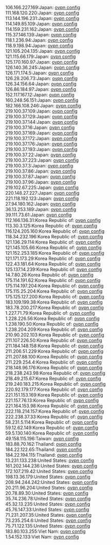 106.166.227.169:Japan: [ovpn config](vpn/106_166_227_169.ovpn)  
111.168.120.220:Japan: [ovpn config](vpn/111_168_120_220.ovpn)  
113.144.196.231:Japan: [ovpn config](vpn/113_144_196_231.ovpn)  
114.149.85.109:Japan: [ovpn config](vpn/114_149_85_109.ovpn)  
114.159.231.162:Japan: [ovpn config](vpn/114_159_231_162.ovpn)  
115.37.146.139:Japan: [ovpn config](vpn/115_37_146_139.ovpn)  
118.1.236.94:Japan: [ovpn config](vpn/118_1_236_94.ovpn)  
118.9.198.94:Japan: [ovpn config](vpn/118_9_198_94.ovpn)  
121.105.204.135:Japan: [ovpn config](vpn/121_105_204_135.ovpn)  
121.115.66.179:Japan: [ovpn config](vpn/121_115_66_179.ovpn)  
125.170.160.97:Japan: [ovpn config](vpn/125_170_160_97.ovpn)  
126.140.36.245:Japan: [ovpn config](vpn/126_140_36_245.ovpn)  
126.171.174.5:Japan: [ovpn config](vpn/126_171_174_5.ovpn)  
126.28.206.73:Japan: [ovpn config](vpn/126_28_206_73.ovpn)  
126.34.156.64:Japan: [ovpn config](vpn/126_34_156_64.ovpn)  
126.86.184.97:Japan: [ovpn config](vpn/126_86_184_97.ovpn)  
152.117.167.12:Japan: [ovpn config](vpn/152_117_167_12.ovpn)  
160.248.56.151:Japan: [ovpn config](vpn/160_248_56_151.ovpn)  
182.166.108.246:Japan: [ovpn config](vpn/182_166_108_246.ovpn)  
219.100.37.109:Japan: [ovpn config](vpn/219_100_37_109.ovpn)  
219.100.37.129:Japan: [ovpn config](vpn/219_100_37_129.ovpn)  
219.100.37.144:Japan: [ovpn config](vpn/219_100_37_144.ovpn)  
219.100.37.16:Japan: [ovpn config](vpn/219_100_37_16.ovpn)  
219.100.37.169:Japan: [ovpn config](vpn/219_100_37_169.ovpn)  
219.100.37.172:Japan: [ovpn config](vpn/219_100_37_172.ovpn)  
219.100.37.176:Japan: [ovpn config](vpn/219_100_37_176.ovpn)  
219.100.37.193:Japan: [ovpn config](vpn/219_100_37_193.ovpn)  
219.100.37.22:Japan: [ovpn config](vpn/219_100_37_22.ovpn)  
219.100.37.223:Japan: [ovpn config](vpn/219_100_37_223.ovpn)  
219.100.37.3:Japan: [ovpn config](vpn/219_100_37_3.ovpn)  
219.100.37.86:Japan: [ovpn config](vpn/219_100_37_86.ovpn)  
219.100.37.87:Japan: [ovpn config](vpn/219_100_37_87.ovpn)  
219.100.37.96:Japan: [ovpn config](vpn/219_100_37_96.ovpn)  
219.102.67.225:Japan: [ovpn config](vpn/219_102_67_225.ovpn)  
220.148.27.227:Japan: [ovpn config](vpn/220_148_27_227.ovpn)  
221.118.192.123:Japan: [ovpn config](vpn/221_118_192_123.ovpn)  
27.94.180.162:Japan: [ovpn config](vpn/27_94_180_162.ovpn)  
36.13.253.189:Japan: [ovpn config](vpn/36_13_253_189.ovpn)  
39.111.73.61:Japan: [ovpn config](vpn/39_111_73_61.ovpn)  
112.166.136.31:Korea Republic of: [ovpn config](vpn/112_166_136_31.ovpn)  
113.30.3.125:Korea Republic of: [ovpn config](vpn/113_30_3_125.ovpn)  
116.124.205.160:Korea Republic of: [ovpn config](vpn/116_124_205_160.ovpn)  
118.34.232.196:Korea Republic of: [ovpn config](vpn/118_34_232_196.ovpn)  
121.136.29.114:Korea Republic of: [ovpn config](vpn/121_136_29_114.ovpn)  
121.145.105.66:Korea Republic of: [ovpn config](vpn/121_145_105_66.ovpn)  
121.152.253.185:Korea Republic of: [ovpn config](vpn/121_152_253_185.ovpn)  
121.171.173.29:Korea Republic of: [ovpn config](vpn/121_171_173_29.ovpn)  
122.43.181.64:Korea Republic of: [ovpn config](vpn/122_43_181_64.ovpn)  
125.137.14.239:Korea Republic of: [ovpn config](vpn/125_137_14_239.ovpn)  
14.7.80.26:Korea Republic of: [ovpn config](vpn/14_7_80_26.ovpn)  
175.114.191.62:Korea Republic of: [ovpn config](vpn/175_114_191_62.ovpn)  
175.114.197.204:Korea Republic of: [ovpn config](vpn/175_114_197_204.ovpn)  
175.115.25.204:Korea Republic of: [ovpn config](vpn/175_115_25_204.ovpn)  
175.125.127.200:Korea Republic of: [ovpn config](vpn/175_125_127_200.ovpn)  
183.109.199.38:Korea Republic of: [ovpn config](vpn/183_109_199_38.ovpn)  
183.78.200.217:Korea Republic of: [ovpn config](vpn/183_78_200_217.ovpn)  
1.227.71.79:Korea Republic of: [ovpn config](vpn/1_227_71_79.ovpn)  
1.228.226.56:Korea Republic of: [ovpn config](vpn/1_228_226_56.ovpn)  
1.238.190.50:Korea Republic of: [ovpn config](vpn/1_238_190_50.ovpn)  
1.238.204.209:Korea Republic of: [ovpn config](vpn/1_238_204_209.ovpn)  
210.90.202.103:Korea Republic of: [ovpn config](vpn/210_90_202_103.ovpn)  
211.107.226.50:Korea Republic of: [ovpn config](vpn/211_107_226_50.ovpn)  
211.184.148.158:Korea Republic of: [ovpn config](vpn/211_184_148_158.ovpn)  
211.206.51.229:Korea Republic of: [ovpn config](vpn/211_206_51_229.ovpn)  
211.207.88.100:Korea Republic of: [ovpn config](vpn/211_207_88_100.ovpn)  
211.229.254.4:Korea Republic of: [ovpn config](vpn/211_229_254_4.ovpn)  
218.148.96.176:Korea Republic of: [ovpn config](vpn/218_148_96_176.ovpn)  
218.238.243.98:Korea Republic of: [ovpn config](vpn/218_238_243_98.ovpn)  
218.49.215.67:Korea Republic of: [ovpn config](vpn/218_49_215_67.ovpn)  
219.240.183.215:Korea Republic of: [ovpn config](vpn/219_240_183_215.ovpn)  
220.92.179.177:Korea Republic of: [ovpn config](vpn/220_92_179_177.ovpn)  
221.151.153.169:Korea Republic of: [ovpn config](vpn/221_151_153_169.ovpn)  
221.157.76.13:Korea Republic of: [ovpn config](vpn/221_157_76_13.ovpn)  
221.164.153.98:Korea Republic of: [ovpn config](vpn/221_164_153_98.ovpn)  
222.118.214.157:Korea Republic of: [ovpn config](vpn/222_118_214_157.ovpn)  
222.238.37.33:Korea Republic of: [ovpn config](vpn/222_238_37_33.ovpn)  
58.231.5.114:Korea Republic of: [ovpn config](vpn/58_231_5_114.ovpn)  
59.12.62.149:Korea Republic of: [ovpn config](vpn/59_12_62_149.ovpn)  
59.5.130.140:Korea Republic of: [ovpn config](vpn/59_5_130_140.ovpn)  
49.158.115.196:Taiwan: [ovpn config](vpn/49_158_115_196.ovpn)  
183.88.70.162:Thailand: [ovpn config](vpn/183_88_70_162.ovpn)  
184.22.122.65:Thailand: [ovpn config](vpn/184_22_122_65.ovpn)  
184.22.194.115:Thailand: [ovpn config](vpn/184_22_194_115.ovpn)  
13.231.133.238:United States: [ovpn config](vpn/13_231_133_238.ovpn)  
161.202.144.236:United States: [ovpn config](vpn/161_202_144_236.ovpn)  
172.107.219.42:United States: [ovpn config](vpn/172_107_219_42.ovpn)  
198.13.36.179:United States: [ovpn config](vpn/198_13_36_179.ovpn)  
208.94.244.242:United States: [ovpn config](vpn/208_94_244_242.ovpn)  
20.211.96.204:United States: [ovpn config](vpn/20_211_96_204.ovpn)  
20.78.89.30:United States: [ovpn config](vpn/20_78_89_30.ovpn)  
35.74.236.78:United States: [ovpn config](vpn/35_74_236_78.ovpn)  
45.32.13.235:United States: [ovpn config](vpn/45_32_13_235.ovpn)  
45.76.147.33:United States: [ovpn config](vpn/45_76_147_33.ovpn)  
71.231.207.35:United States: [ovpn config](vpn/71_231_207_35.ovpn)  
73.235.254.6:United States: [ovpn config](vpn/73_235_254_6.ovpn)  
75.71.122.135:United States: [ovpn config](vpn/75_71_122_135.ovpn)  
183.80.103.255:Viet Nam: [ovpn config](vpn/183_80_103_255.ovpn)  
1.54.152.133:Viet Nam: [ovpn config](vpn/1_54_152_133.ovpn)  
